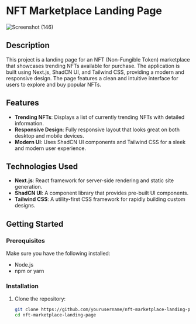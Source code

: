 # NFT Marketplace Landing Page

![Screenshot (146)](https://github.com/sushill123/Nft-marketplace/assets/155530569/38ed2c06-a1f4-4e08-8103-807e2de7aebb)

## Description

This project is a landing page for an NFT (Non-Fungible Token) marketplace that showcases trending NFTs available for purchase. The application is built using Next.js, ShadCN UI, and Tailwind CSS, providing a modern and responsive design. The page features a clean and intuitive interface for users to explore and buy popular NFTs.

## Features

- **Trending NFTs**: Displays a list of currently trending NFTs with detailed information.
- **Responsive Design**: Fully responsive layout that looks great on both desktop and mobile devices.
- **Modern UI**: Uses ShadCN UI components and Tailwind CSS for a sleek and modern user experience.

## Technologies Used

- **Next.js**: React framework for server-side rendering and static site generation.
- **ShadCN UI**: A component library that provides pre-built UI components.
- **Tailwind CSS**: A utility-first CSS framework for rapidly building custom designs.

## Getting Started

### Prerequisites


Make sure you have the following installed:

- Node.js
- npm or yarn

### Installation

1. Clone the repository:

   ```bash
   git clone https://github.com/yourusername/nft-marketplace-landing-page.git
   cd nft-marketplace-landing-page
